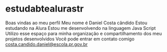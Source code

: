 # estudabtealurastr
Boas vindas ao meu perfil
Meu nome é Daniel Costa cândido 
Estou estudando na Alura
Estou me desenvolvendo na linguagem Java Script
Utilizo esse espaço para minha organização e compartilhamento dos meu projetos desenvolvidos
Você pode entrar em contato comigo 
costa.candido.daniel@escola.pr.gov.br

